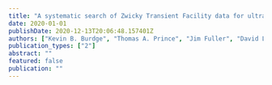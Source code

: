 ```yaml
---
title: "A systematic search of Zwicky Transient Facility data for ultracompact binary LISA-detectable gravitational-wave sources"
date: 2020-01-01
publishDate: 2020-12-13T20:06:48.157401Z
authors: ["Kevin B. Burdge", "Thomas A. Prince", "Jim Fuller", "David L. Kaplan", "Thomas R. Marsh", "Pier-Emmanuel Tremblay", "Zhuyun Zhuang", "Eric C. Bellm", "Ilaria Caiazzo", "Michael W. Coughlin", "Vik S. Dhillon", "Boris Gaensicke", "Pablo Rodriguez-Gil", "Matthew J. Graham", "J. J. Hermes", "Thomas Kupfer", "S. P. Littlefair", "Przemek Mroz", "E. S. Phinney", "Jan van Roestel", "Yuhan Yao", "Richard G. Dekany", "Andrew J. Drake", "Dmitry A. Duev", "David Hale", "Michael Feeney", "George Helou", "Stephen Kaye", "Ashish. A. Mahabal", "Frank J. Masci", "Reed Riddle", "Roger Smith", "Maayane T. Soumagnac", "S. R. Kulkarni"]
publication_types: ["2"]
abstract: ""
featured: false
publication: ""
---
```


